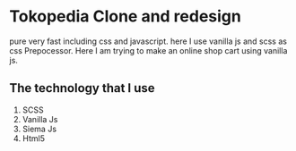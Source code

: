 # Tokopedia Clone and redesign
pure very fast including css and javascript. here I use vanilla js and scss as css Prepocessor. Here I am trying to make an online shop cart using vanilla js.

## The technology that I use
1. SCSS
2. Vanilla Js
3. Siema Js
4. Html5
